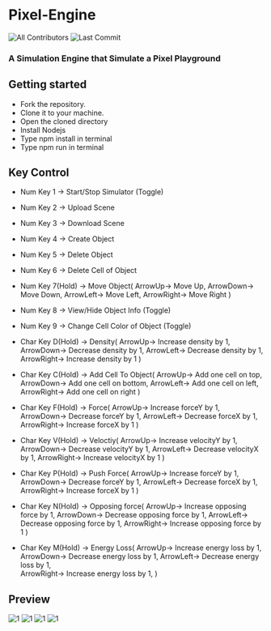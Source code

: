 # Pixel-Engine
![All Contributors](https://img.shields.io/github/contributors/prskid1000/Chiku-Engine)
![Last Commit](https://img.shields.io/github/last-commit/prskid1000/Chiku-Engine)


### A Simulation Engine that Simulate a Pixel Playground

## Getting started

- Fork the repository.
- Clone it to your machine.
- Open the cloned directory
- Install Nodejs
- Type npm install in terminal
- Type npm run in terminal

## Key Control
- Num Key 1 -> Start/Stop Simulator (Toggle)
- Num Key 2 -> Upload Scene
- Num Key 3 -> Download Scene
- Num Key 4 -> Create Object
- Num Key 5 -> Delete Object
- Num Key 6 -> Delete Cell of Object

- Num Key 7(Hold) -> Move Object(
    ArrowUp-> Move Up, 
    ArrowDown-> Move Down, 
    ArrowLeft-> Move Left, 
    ArrowRight-> Move Right
    )

- Num Key 8 -> View/Hide Object Info (Toggle)

- Num Key 9 -> Change Cell Color of Object (Toggle)

- Char Key D(Hold) -> Density(
    ArrowUp-> Increase density by 1, 
    ArrowDown-> Decrease density by 1, 
    ArrowLeft-> Decrease density by 1, 
    ArrowRight-> Increase density by 1
    )

- Char Key C(Hold) -> Add Cell To Object(
    ArrowUp->  Add one cell on top, 
    ArrowDown-> Add one cell on bottom, 
    ArrowLeft-> Add one cell on left, 
    ArrowRight-> Add one cell on right
    )

- Char Key F(Hold) -> Force(
    ArrowUp-> Increase forceY by 1, 
    ArrowDown-> Decrease forceY by 1, 
    ArrowLeft-> Decrease forceX by 1, 
    ArrowRight-> Increase forceX by 1
    )

- Char Key V(Hold) -> Veloctiy(
    ArrowUp-> Increase velocityY by 1, 
    ArrowDown-> Decrease velocityY by 1, 
    ArrowLeft-> Decrease velocityX by 1, 
    ArrowRight-> Increase velocityX by 1
    )

- Char Key P(Hold) -> Push Force(
    ArrowUp-> Increase forceY by 1, 
    ArrowDown-> Decrease forceY by 1, 
    ArrowLeft-> Decrease forceX by 1, 
    ArrowRight-> Increase forceX by 1
    )

- Char Key N(Hold) -> Opposing force(
    ArrowUp-> Increase opposing force by 1, 
    ArrowDown-> Decrease opposing force by 1, 
    ArrowLeft-> Decrease opposing force by 1,
    ArrowRight-> Increase opposing force by 1
    )

- Char Key M(Hold) -> Energy Loss(
    ArrowUp-> Increase energy loss by 1, 
    ArrowDown-> Decrease energy loss by 1, 
    ArrowLeft-> Decrease energy loss by 1,  
    ArrowRight-> Increase energy loss by 1, 
    )


## Preview

![1](https://github.com/prskid1000/Pixel-Engine/blob/main/Preview/1.png?raw=true)
![1](https://github.com/prskid1000/Pixel-Engine/blob/main/Preview/2.png?raw=true)
![1](https://github.com/prskid1000/Pixel-Engine/blob/main/Preview/3.png?raw=true)
![1](https://github.com/prskid1000/Pixel-Engine/blob/main/Preview/4.png?raw=true)